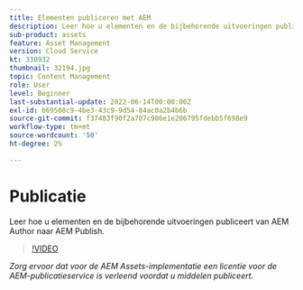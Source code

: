 ```yaml
---
title: Elementen publiceren met AEM
description: Leer hoe u elementen en de bijbehorende uitvoeringen publiceert van AEM Author naar AEM Publish.
sub-product: assets
feature: Asset Management
version: Cloud Service
kt: 330932
thumbnail: 32194.jpg
topic: Content Management
role: User
level: Beginner
last-substantial-update: 2022-06-14T00:00:00Z
exl-id: b69508c9-4be3-43c9-9d54-84ac0a2b4b6b
source-git-commit: f37483f90f2a707c906e1e206795fdebb5f698e9
workflow-type: tm+mt
source-wordcount: '50'
ht-degree: 2%

---
```


# Publicatie

Leer hoe u elementen en de bijbehorende uitvoeringen publiceert van AEM Author naar AEM Publish.

>[!VIDEO](https://video.tv.adobe.com/v/330932/?quality=12&learn=on&hidetitle=true)

_Zorg ervoor dat voor de AEM Assets-implementatie een licentie voor de AEM-publicatieservice is verleend voordat u middelen publiceert._
